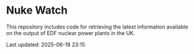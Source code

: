 # Nuke Watch

This repository includes code for retrieving the latest information available on the output of EDF nuclear power plants in the UK.

Last updated: 2025-06-18 23:15